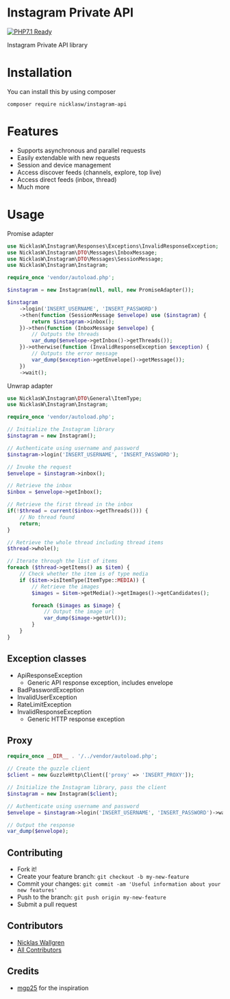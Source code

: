 # Instagram Private API

[![PHP7.1 Ready](https://img.shields.io/badge/PHP71-ready-green.svg)][link-packagist]

Instagram Private API library

# Installation
You can install this by using composer 
```
composer require nicklasw/instagram-api
```

# Features
- Supports asynchronous and parallel requests
- Easily extendable with new requests
- Session and device management
- Access discover feeds (channels, explore, top live)
- Access direct feeds (inbox, thread)
- Much more

# Usage

Promise adapter
```php
use NicklasW\Instagram\Responses\Exceptions\InvalidResponseException;
use NicklasW\Instagram\DTO\Messages\InboxMessage;
use NicklasW\Instagram\DTO\Messages\SessionMessage;
use NicklasW\Instagram\Instagram;

require_once 'vendor/autoload.php';

$instagram = new Instagram(null, null, new PromiseAdapter());

$instagram
    ->login('INSERT_USERNAME', 'INSERT_PASSWORD')
    ->then(function (SessionMessage $envelope) use ($instagram) {
        return $instagram->inbox();
    })->then(function (InboxMessage $envelope) {
        // Outputs the threads
        var_dump($envelope->getInbox()->getThreads());
    })->otherwise(function (InvalidResponseException $exception) {
        // Outputs the error message
        var_dump($exception->getEnvelope()->getMessage());
    })
    ->wait();
```

Unwrap adapter
```php
use NicklasW\Instagram\DTO\General\ItemType;
use NicklasW\Instagram\Instagram;

require_once 'vendor/autoload.php';

// Initialize the Instagram library
$instagram = new Instagram();

// Authenticate using username and password
$instagram->login('INSERT_USERNAME', 'INSERT_PASSWORD');

// Invoke the request
$envelope = $instagram->inbox();

// Retrieve the inbox
$inbox = $envelope->getInbox();

// Retrieve the first thread in the inbox
if(!$thread = current($inbox->getThreads())) {
    // No thread found
    return;
}

// Retrieve the whole thread including thread items
$thread->whole();

// Iterate through the list of items
foreach ($thread->getItems() as $item) {
    // Check whether the item is of type media
    if ($item->isItemType(ItemType::MEDIA)) {
        // Retrieve the images
        $images = $item->getMedia()->getImages()->getCandidates();

        foreach ($images as $image) {
            // Output the image url
            var_dump($image->getUrl());
        }
    }
}
```

## Exception classes
- ApiResponseException
    - Generic API response exception, includes envelope
- BadPasswordException
- InvalidUserException
- RateLimitException
- InvalidResponseException
    - Generic HTTP response exception


## Proxy
```php
require_once __DIR__ . '/../vendor/autoload.php';

// Create the guzzle client
$client = new GuzzleHttp\Client(['proxy' => 'INSERT_PROXY']);

// Initialize the Instagram library, pass the client
$instagram = new Instagram($client);

// Authenticate using username and password
$envelope = $instagram->login('INSERT_USERNAME', 'INSERT_PASSWORD')->wait();

// Output the response
var_dump($envelope);

```

## Contributing
  - Fork it!
  - Create your feature branch: `git checkout -b my-new-feature`
  - Commit your changes: `git commit -am 'Useful information about your new features'`
  - Push to the branch: `git push origin my-new-feature`
  - Submit a pull request

## Contributors
  - [Nicklas Wallgren](https://github.com/NicklasWallgren)
  - [All Contributors][link-contributors]

## Credits
- [mgp25](https://github.com/mgp25) for the inspiration

[ico-downloads]: https://img.shields.io/packagist/dt/nicklasw/instagram-api.svg?style=flat-square
[link-packagist]: https://packagist.org/packages/nicklasw/instagram-api
[link-contributors]: ../../contributors